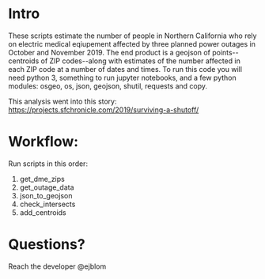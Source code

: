 # Intro

These scripts estimate the number of people in Northern California who rely on electric medical eqiupement affected by three planned power outages in October and November 2019. The end product is a geojson of points--centroids of ZIP codes--along with estimates of the number affected in each ZIP code at a number of dates and times.
To run this code you will need python 3, something to run jupyter notebooks, and a few python modules: osgeo, os, json, geojson, shutil, requests and copy.

This analysis went into this story: https://projects.sfchronicle.com/2019/surviving-a-shutoff/

# Workflow:

Run scripts in this order:
1. get_dme_zips
2. get_outage_data
3. json_to_geojson
4. check_intersects
5. add_centroids

# Questions?

Reach the developer @ejblom

